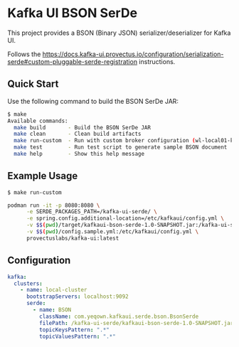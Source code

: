 # Kafka UI BSON SerDe

This project provides a BSON (Binary JSON) serializer/deserializer for Kafka UI. 

Follows the
https://docs.kafka-ui.provectus.io/configuration/serialization-serde#custom-pluggable-serde-registration instructions.

## Quick Start

Use the following command to build the BSON SerDe JAR:

```bash
$ make      
Available commands:
  make build       - Build the BSON SerDe JAR
  make clean       - Clean build artifacts
  make run-custom  - Run with custom broker configuration (wl-local01-kafka01) using Podman
  make test        - Run test script to generate sample BSON document
  make help        - Show this help message
```

## Example Usage

```bash
$ make run-custom

podman run -it -p 8080:8080 \
	  -e SERDE_PACKAGES_PATH=/kafka-ui-serde/ \
	  -e spring.config.additional-location=/etc/kafkaui/config.yml \
	  -v $$(pwd)/target/kafkaui-bson-serde-1.0-SNAPSHOT.jar:/kafka-ui-serde/kafkaui-bson-serde-1.0-SNAPSHOT.jar \
	  -v $$(pwd)/config.sample.yml:/etc/kafkaui/config.yml \
	  provectuslabs/kafka-ui:latest
```

## Configuration

```yaml
kafka:
  clusters:
    - name: local-cluster
      bootstrapServers: localhost:9092
      serde:
        - name: BSON
          className: com.yeqown.kafkaui.serde.bson.BsonSerde
          filePath: /kafka-ui-serde/kafkaui-bson-serde-1.0-SNAPSHOT.jar
          topicKeysPattern: ".*"
          topicValuesPattern: ".*"
```